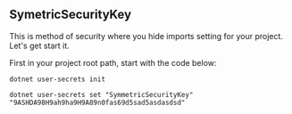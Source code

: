 ## SymetricSecurityKey 

This is method of security where you hide imports setting for your project. Let's get start it.

First in your project root path, start with the code below:

```shell
dotnet user-secrets init
```

```shell
dotnet user-secrets set "SymmetricSecurityKey" "9ASHDA98H9ah9ha9H9A89n0fas69d5sad5asdasdsd"
```